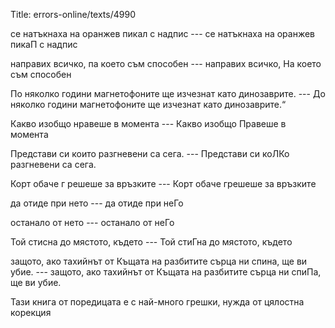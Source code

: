Title: errors-online/texts/4990

се натъкнаха на оранжев пикал с надпис --- се натъкнаха на оранжев пикаП с надпис

направих всичко, па което съм способен --- направих всичко, На което съм способен

По няколко години магнетофоните ще изчезнат като динозаврите. --- До няколко години магнетофоните ще изчезнат като динозаврите.“

Какво изобщо нравеше в момента --- Какво изобщо Правеше в момента

Представи си които разгневени са сега. --- Представи си коЛКо разгневени са сега.

Корт обаче г решеше за връзките --- Корт обаче грешеше за връзките

да отиде при нето --- да отиде при неГо 

останало от нето --- останало от неГо

Той стисна до мястото, където --- Той стиГна до мястото, където

защото, ако тахийнът от Къщата на разбитите сърца ни спина, ще ви убие. --- защото, ако тахийнът от Къщата на разбитите сърца ни спиПа, ще ви убие.

Тази книга от поредицата е с най-много грешки, нужда от цялостна корекция
